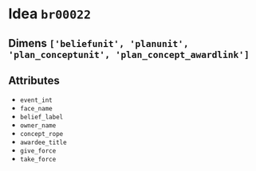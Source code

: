 # Idea `br00022`

## Dimens `['beliefunit', 'planunit', 'plan_conceptunit', 'plan_concept_awardlink']`

## Attributes
- `event_int`
- `face_name`
- `belief_label`
- `owner_name`
- `concept_rope`
- `awardee_title`
- `give_force`
- `take_force`
